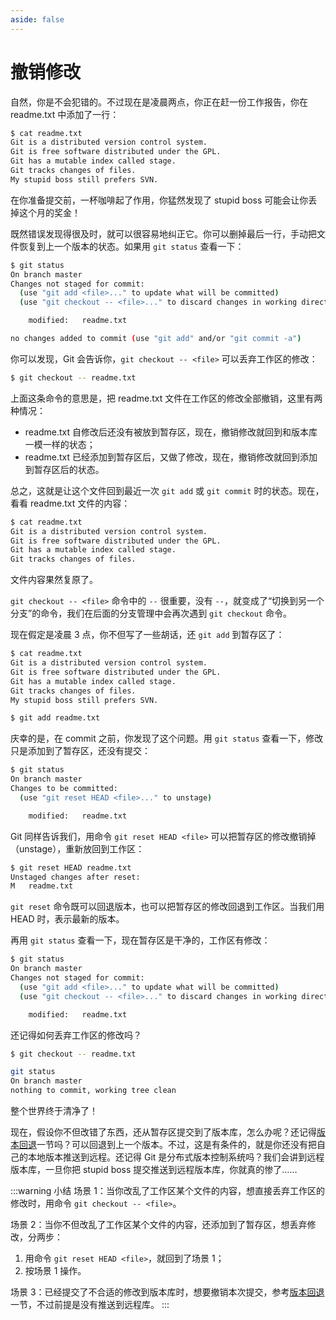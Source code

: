 ```yaml
---
aside: false
---
```


# 撤销修改

自然，你是不会犯错的。不过现在是凌晨两点，你正在赶一份工作报告，你在 readme.txt 中添加了一行：

```sh
$ cat readme.txt
Git is a distributed version control system.
Git is free software distributed under the GPL.
Git has a mutable index called stage.
Git tracks changes of files.
My stupid boss still prefers SVN.
```

在你准备提交前，一杯咖啡起了作用，你猛然发现了 stupid boss 可能会让你丢掉这个月的奖金！

既然错误发现得很及时，就可以很容易地纠正它。你可以删掉最后一行，手动把文件恢复到上一个版本的状态。如果用 `git status` 查看一下：

```sh
$ git status
On branch master
Changes not staged for commit:
  (use "git add <file>..." to update what will be committed)
  (use "git checkout -- <file>..." to discard changes in working directory)

	modified:   readme.txt

no changes added to commit (use "git add" and/or "git commit -a")
```

你可以发现，Git 会告诉你，`git checkout -- <file>` 可以丢弃工作区的修改：

```sh
$ git checkout -- readme.txt
```

上面这条命令的意思是，把 readme.txt 文件在工作区的修改全部撤销，这里有两种情况：

- readme.txt 自修改后还没有被放到暂存区，现在，撤销修改就回到和版本库一模一样的状态；
- readme.txt 已经添加到暂存区后，又做了修改，现在，撤销修改就回到添加到暂存区后的状态。

总之，这就是让这个文件回到最近一次 `git add` 或 `git commit` 时的状态。现在，看看 readme.txt 文件的内容：

```sh
$ cat readme.txt
Git is a distributed version control system.
Git is free software distributed under the GPL.
Git has a mutable index called stage.
Git tracks changes of files.
```

文件内容果然复原了。

`git checkout -- <file>` 命令中的 `--` 很重要，没有 `--`，就变成了“切换到另一个分支”的命令，我们在后面的分支管理中会再次遇到 `git checkout` 命令。

现在假定是凌晨 3 点，你不但写了一些胡话，还 `git add` 到暂存区了：

```sh
$ cat readme.txt
Git is a distributed version control system.
Git is free software distributed under the GPL.
Git has a mutable index called stage.
Git tracks changes of files.
My stupid boss still prefers SVN.

$ git add readme.txt
```

庆幸的是，在 commit 之前，你发现了这个问题。用 `git status` 查看一下，修改只是添加到了暂存区，还没有提交：

```sh
$ git status
On branch master
Changes to be committed:
  (use "git reset HEAD <file>..." to unstage)

	modified:   readme.txt
```

Git 同样告诉我们，用命令 `git reset HEAD <file>` 可以把暂存区的修改撤销掉（unstage），重新放回到工作区：

```sh
$ git reset HEAD readme.txt
Unstaged changes after reset:
M	readme.txt
```

`git reset` 命令既可以回退版本，也可以把暂存区的修改回退到工作区。当我们用 HEAD 时，表示最新的版本。

再用 `git status` 查看一下，现在暂存区是干净的，工作区有修改：

```sh
$ git status
On branch master
Changes not staged for commit:
  (use "git add <file>..." to update what will be committed)
  (use "git checkout -- <file>..." to discard changes in working directory)

	modified:   readme.txt
```

还记得如何丢弃工作区的修改吗？

```sh
$ git checkout -- readme.txt

git status
On branch master
nothing to commit, working tree clean
```

整个世界终于清净了！

现在，假设你不但改错了东西，还从暂存区提交到了版本库，怎么办呢？还记得[版本回退](./reset)一节吗？可以回退到上一个版本。不过，这是有条件的，就是你还没有把自己的本地版本推送到远程。还记得 Git 是分布式版本控制系统吗？我们会讲到远程版本库，一旦你把 stupid boss 提交推送到远程版本库，你就真的惨了……

:::warning 小结
场景 1：当你改乱了工作区某个文件的内容，想直接丢弃工作区的修改时，用命令 `git checkout -- <file>`。

场景 2：当你不但改乱了工作区某个文件的内容，还添加到了暂存区，想丢弃修改，分两步：

  1. 用命令 `git reset HEAD <file>`，就回到了场景 1；
  2. 按场景 1 操作。

场景 3：已经提交了不合适的修改到版本库时，想要撤销本次提交，参考[版本回退](./reset)一节，不过前提是没有推送到远程库。
:::
